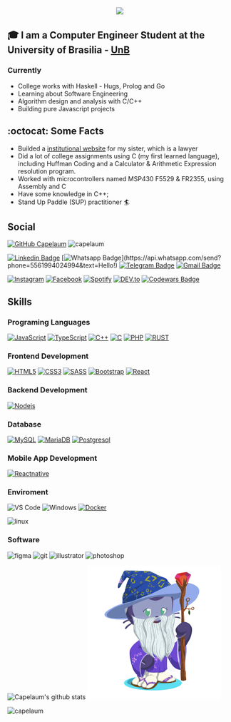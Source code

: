 
<div align="center">
  <img src= "https://github.com/capelaum/capelaum/raw/master/particles_emoji.gif" >
</div>



 ## :mortar_board: I am a Computer Engineer Student at the University of Brasilia - [UnB](https://www.unb.br/)
 
 ### Currently
 
- College works with Haskell - Hugs, Prolog and Go
- Learning about Software Engineering
- Algorithm design and analysis with C/C++
- Building pure Javascript projects

## :octocat: Some Facts

- Builded a [institutional website](https://www.capelletto.adv.br) for my sister, which is a lawyer 
- Did a lot of college assignments using C (my first learned language), including Huffman Coding and a Calculator & Arithmetic Expression resolution program.
- Worked with microcontrollers named MSP430 F5529 & FR2355, using Assembly and C
- Have some knowledge in C++;
- Stand Up Paddle (SUP) practitioner :surfer:

## Social

[![GitHub Capelaum](https://img.shields.io/github/followers/capelaum?label=follow&style=social)](https://github.com/capelaum)
<img src="https://komarev.com/ghpvc/?username=capelaum" alt="capelaum" />

[![Linkedin Badge](https://img.shields.io/badge/-LinkedIn-blue?style=flat-square&logo=Linkedin&logoColor=white&link=https://www.linkedin.com/in/luis-capelletto/)](https://www.linkedin.com/in/luis-capelletto/)
[![Whatsapp Badge](https://img.shields.io/badge/-Whatsapp-4CA143?style=flat-square&labelColor=4CA143&logo=whatsapp&logoColor=white&link=https://api.whatsapp.com/send?phone=5561994024994&text=Hello!)](https://api.whatsapp.com/send?phone=5561994024994&text=Hello!)
[![Telegram Badge](https://img.shields.io/badge/-Telegram-1ca0f1?style=flat-square&labelColor=1ca0f1&logo=telegram&logoColor=white&link=https://t.me/capellett)](https://t.me/capellett)
[![Gmail Badge](https://img.shields.io/badge/-Gmail-c14438?style=flat-square&logo=Gmail&logoColor=white&link=mailto:thecapellett@gmail.com)](mailto:thecapellett@gmail.com)

<a href="https://www.instagram.com/capelletto.lv" target="_blank"><img src="https://img.shields.io/badge/Instagram-%23E4405F.svg?&style=flat-square&logo=instagram&logoColor=white" alt="Instagram"></a>
<a href="https://www.facebook.com/luisvinicius.capelletto/" target="_blank"><img src="https://img.shields.io/badge/Facebook-%231877F2.svg?&style=flat-square&logo=facebook&logoColor=white" alt="Facebook"></a>
<a href="https://open.spotify.com/user/thecapela" target="_blank"><img src="https://img.shields.io/badge/Spotify-%231ED760.svg?&style=flat-square&logo=spotify&logoColor=white" alt="Spotify"></a>
<a href="https://dev.to/capelaum" target="_blank"><img src="https://img.shields.io/badge/DEV-%230A0A0A.svg?&style=flat-square&logo=DEV.to&logoColor=white" alt="DEV.to"></a>
[![Codewars Badge](https://www.codewars.com/users/capelaum/badges/micro)](https://www.codewars.com/users/capelaum/badges/micro)

## Skills

### Programing Languages

[![JavaScript](https://img.shields.io/badge/-JavaScript-black?style=flat-square&logo=javascript&link=https://github.com/capelaum/)](https://github.com/capelaum/)
[![TypeScript](https://img.shields.io/badge/-TypeScript-007ACC?style=flat-square&logo=typescript&link=https://github.com/capelaum/)](https://github.com/capelaum/)
[![C++](https://img.shields.io/badge/-C++-00599C?style=flat-square&logo=c++&link=https://github.com/capelaum/)](https://github.com/capelaum/)
[![C](https://img.shields.io/badge/-A8B9CC?style=flat-square&logo=c&logoColor=white&link=https://github.com/capelaum/)](https://github.com/capelaum/)
[![PHP](https://img.shields.io/badge/-PHP-black?style=flat-square&logo=php&link=https://github.com/capelaum/)](https://github.com/capelaum/)
[![RUST](https://img.shields.io/badge/-rust-black?style=flat-square&logo=rust&link=https://github.com/capelaum/)](https://github.com/capelaum/)

### Frontend Development 

[![HTML5](https://img.shields.io/badge/-HTML5-E34F26?style=flat-square&logo=html5&logoColor=white&link=https://github.com/capelaum/)](https://github.com/capelaum/)
[![CSS3](https://img.shields.io/badge/-CSS3-1572B6?style=flat-square&logo=css3&link=https://github.com/capelaum/)](https://github.com/capelaum/)
[![SASS](https://img.shields.io/badge/-Sass-000000?style=flat-square&logo=Sass&link=https://github.com/capelaum/)](https://github.com/capelaum/)
[![Bootstrap](https://img.shields.io/badge/-Bootstrap-563D7C?style=flat-square&logo=bootstrap&link=https://github.com/capelaum/)](https://github.com/capelaum/)
[![React](https://img.shields.io/badge/-React-black?style=flat-square&logo=react&link=https://github.com/capelaum/)](https://github.com/capelaum/)


### Backend Development 

[![Nodejs](https://img.shields.io/badge/-Nodejs-black?style=flat-square&logo=Node.js&link=https://github.com/capelaum/)](https://github.com/capelaum/)


### Database
[![MySQL](https://img.shields.io/badge/-MySQL-black?style=flat-square&logo=mysql&link=https://github.com/capelaum/)](https://github.com/capelaum/)
[![MariaDB](https://img.shields.io/badge/-MariaDB-black?style=flat-square&logo=mysql&link=https://github.com/capelaum/)](https://github.com/capelaum/)
[![Postgresql](https://img.shields.io/badge/-Postgresql-black?style=flat-square&logo=mysql&link=https://github.com/capelaum/)](https://github.com/capelaum/)

### Mobile App Development

[![Reactnative](https://img.shields.io/badge/-reactnative-black?style=flat-square&logo=react&link=https://github.com/capelaum/)](https://github.com/capelaum/)


### Enviroment

![VS Code](http://img.shields.io/badge/-VS%20Code-007ACC?style=flat-square&logo=visual-studio-code&logoColor=ffffff)
![Windows](http://img.shields.io/badge/-Windows-0078D6?style=flat-square&logo=windows&logoColor=ffffff)
[![Docker](https://img.shields.io/badge/-Docker-black?style=flat-square&logo=docker&link=https://github.com/capelaum/)](https://github.com/capelaum/)

<img src="https://devicons.github.io/devicon/devicon.git/icons/linux/linux-original.svg" alt="linux" width="40" height="40"/> 

### Software

<p align="left">
  <img src="https://www.vectorlogo.zone/logos/figma/figma-icon.svg" alt="figma" width="40" height="40"/>
  <img src="https://www.vectorlogo.zone/logos/git-scm/git-scm-icon.svg" alt="git" width="40" height="40"/> 
  <img src="https://www.vectorlogo.zone/logos/adobe_illustrator/adobe_illustrator-icon.svg" alt="illustrator" width="40" height="40"/> 
  <img src="https://devicons.github.io/devicon/devicon.git/icons/photoshop/photoshop-plain.svg" alt="photoshop" width="40" height="40"/> 
</p>

<div display="flex">
  <img src= "https://github-readme-stats.vercel.app/api?username=capelaum&show_icons=true&count_private=true&hide_border=true&theme=radical" alt="Capelaum's github stats">
  <img src= "https://github.com/capelaum/capelaum/raw/master/octocat-no-bg.png" width="300" >
</div>

<img align="left" src="https://github-readme-stats.vercel.app/api/top-langs/?username=capelaum&layout=compact&hide=html" alt="capelaum" /></p>

<!--
**capelaum/capelaum** is a ✨ _special_ ✨ repository because its `README.md` (this file) appears on your GitHub profile.

Here are some ideas to get you started:

- 🔭 I’m currently working on ...
- 🌱 I’m currently learning ...
- 👯 I’m looking to collaborate on ...
- 🤔 I’m looking for help with ...
- 💬 Ask me about ...
- 📫 How to reach me: ...
- 😄 Pronouns: ...
- ⚡ Fun fact: ...

![Linux](http://img.shields.io/badge/-Linux-000000?style=flat-square&logo=linux&logoColor=ffffff)

![Capelaum's github stats](https://github-readme-stats.vercel.app/api?username=capelaum&show_icons=true&count_private=true&hide_border=true&theme=radical)

-->
